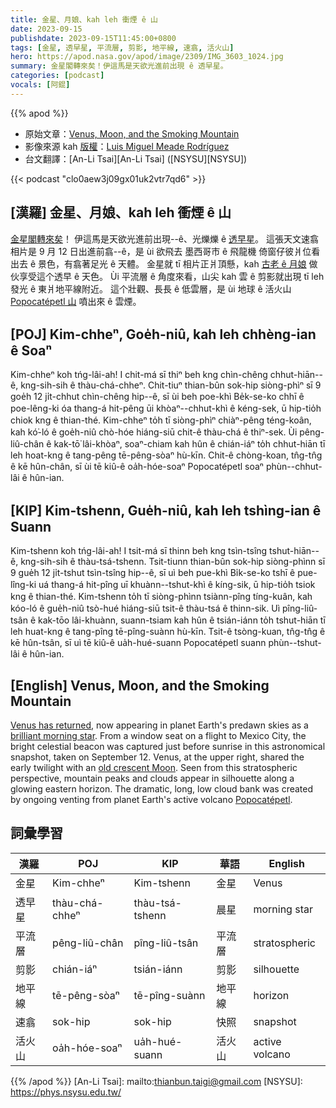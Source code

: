 ```yaml
---
title: 金星、月娘、kah leh 衝煙 ê 山
date: 2023-09-15
publishdate: 2023-09-15T11:45:00+0800
tags: [金星, 透早星, 平流層, 剪影, 地平線, 速翕, 活火山]
hero: https://apod.nasa.gov/apod/image/2309/IMG_3603_1024.jpg
summary: 金星閣轉來矣！伊這馬是天欲光進前出現 ê 透早星。
categories: [podcast]
vocals: [阿錕]
---
```


{{% apod %}}

- 原始文章：[Venus, Moon, and the Smoking Mountain](https://apod.nasa.gov/apod/ap230915.html)
- 影像來源 kah [版權][copyright]：[Luis Miguel Meade Rodríguez](mailto:luismiguelmeade@hotmail.com)
- 台文翻譯：[An-Li Tsai][An-Li Tsai] ([NSYSU][NSYSU])

{{< podcast "clo0aew3j09gx01uk2vtr7qd6" >}}

## [漢羅] 金星、月娘、kah leh 衝煙 ê 山
[金星閣轉來矣][Venus has returned]！
伊這馬是天欲光進前出現--ê、光爍爍 ê [透早星][brilliant morning star]。
這張天文速翕相片是 9 月 12 日出進前翕--ê，是 ùi 欲飛去 墨西哥市 ê 飛龍機 倚窗仔彼爿位看出去 ê 景色，有翕著足光 ê 天體。
金星就 tī 相片正爿頂懸，kah [古老 ê 月娘][old crescent Moon] 做伙享受這个透早 ê 天色。
Ùi 平流層 ê 角度來看，山尖 kah 雲 ê 剪影就出現 tī leh 發光 ê 東爿地平線附近。
這个壯觀、長長 ê 低雲層，是 ùi 地球 ê 活火山 [Popocatépetl 山][Popocatépetl] 噴出來 ê 雲煙。

## [POJ] Kim-chheⁿ, Goe̍h-niû, kah leh chhèng-ian ê Soaⁿ
Kim-chheⁿ koh tńg-lâi-ah!
I chit-má sī thiⁿ beh kng chìn-chêng chhut-hiān--ê, kng-sih-sih ê thàu-chá-chheⁿ.
Chit-tiuⁿ thian-bûn sok-hip siòng-phìⁿ sī 9 goe̍h 12 ji̍t-chhut chìn-chêng hip--ê, sī ùi beh poe-khì Be̍k-se-ko chhī ê poe-lêng-ki óa thang-á hit-pêng ūi khòaⁿ--chhut-khì ê kéng-sek, ū hip-tio̍h chiok kng ê thian-thé.
Kim-chheⁿ to̍h tī siòng-phìⁿ chiàⁿ-pêng téng-koân, kah kó͘-ló ê goe̍h-niû chò-hóe hiáng-siū chit-ê thàu-chá ê thiⁿ-sek.
Ùi pêng-liû-chân ê kak-tō͘ lâi-khòaⁿ, soaⁿ-chiam kah hûn ê chián-iáⁿ to̍h chhut-hiān tī leh hoat-kng ê tang-pêng tē-pêng-sòaⁿ hù-kīn.
Chit-ê chòng-koan, tn̂g-tn̂g ê kē hûn-chân, sī ùi tē kiû-ê oa̍h-hóe-soaⁿ Popocatépetl soaⁿ phùn--chhut-lâi ê hûn-ian.

## [KIP] Kim-tshenn, Gue̍h-niû, kah leh tshìng-ian ê Suann
Kim-tshenn koh tńg-lâi-ah!
I tsit-má sī thinn beh kng tsìn-tsîng tshut-hiān--ê, kng-sih-sih ê thàu-tsá-tshenn.
Tsit-tiunn thian-bûn sok-hip siòng-phìnn sī 9 gue̍h 12 ji̍t-tshut tsìn-tsîng hip--ê, sī uì beh pue-khì Bi̍k-se-ko tshī ê pue-lîng-ki uá thang-á hit-pîng uī khuànn--tshut-khì ê kíng-sik, ū hip-tio̍h tsiok kng ê thian-thé.
Kim-tshenn to̍h tī siòng-phìnn tsiànn-pîng tíng-kuân, kah kóo-ló ê gue̍h-niû tsò-hué hiáng-siū tsit-ê thàu-tsá ê thinn-sik.
Uì pîng-liû-tsân ê kak-tōo lâi-khuànn, suann-tsiam kah hûn ê tsián-iánn to̍h tshut-hiān tī leh huat-kng ê tang-pîng tē-pîng-suànn hù-kīn.
Tsit-ê tsòng-kuan, tn̂g-tn̂g ê kē hûn-tsân, sī uì tē kiû-ê ua̍h-hué-suann Popocatépetl suann phùn--tshut-lâi ê hûn-ian.

## [English] Venus, Moon, and the Smoking Mountain
[Venus has returned][Venus has returned], now appearing in planet Earth's predawn skies as a [brilliant morning star][brilliant morning star].
From a window seat on a flight to Mexico City, the bright celestial beacon was captured just before sunrise in this astronomical snapshot, taken on September 12.
Venus, at the upper right, shared the early twilight with an [old crescent Moon][old crescent Moon].
Seen from this stratospheric perspective, mountain peaks and clouds appear in silhouette along a glowing eastern horizon.
The dramatic, long, low cloud bank was created by ongoing venting from planet Earth's active volcano [Popocatépetl][Popocatépetl].

## 詞彙學習

|漢羅|POJ|KIP|華語|English|
|-|-|-|-|-|
|金星|Kim-chheⁿ|Kim-tshenn|金星|Venus|
|透早星|thàu-chá-chheⁿ|thàu-tsá-tshenn|晨星|morning star|
|平流層|pêng-liû-chân|pîng-liû-tsân|平流層|stratospheric|
|剪影|chián-iáⁿ|tsián-iánn|剪影|silhouette|
|地平線|tē-pêng-sòaⁿ|tē-pîng-suànn|地平線|horizon|
|速翕|sok-hip|sok-hip|快照|snapshot|
|活火山|oa̍h-hóe-soaⁿ|ua̍h-hué-suann|活火山|active volcano|

{{% /apod %}}
[An-Li Tsai]: mailto:thianbun.taigi@gmail.com
[NSYSU]: https://phys.nsysu.edu.tw/

[copyright]: https://apod.nasa.gov/apod/fap/lib/about_apod.html#srapply
[License]: https://creativecommons.org/licenses/by/2.0/

[Venus has returned]:https://solarsystem.nasa.gov/skywatching/home/
[brilliant morning star]:https://apod.nasa.gov/apod/ap230826.html
[old crescent Moon]:https://apod.nasa.gov/apod/ap210710.html
[Popocatépetl]:https://en.wikipedia.org/wiki/Popocat%C3%A9petl
